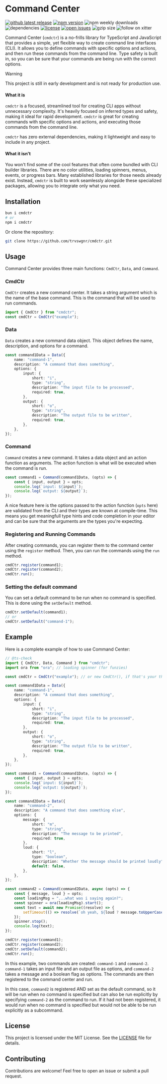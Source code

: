 # Command Center

<!-- start badges -->
[![github latest release](https://badgen.net/github/tag/trvswgnr/cmdctr?label=latest&cache=600)](https://github.com/trvswgnr/bs5-lightbox/releases/latest)
[![npm version](https://badgen.net/npm/v/cmdctr?cache=600)](https://www.npmjs.com/package/cmdctr)
![npm weekly downloads](https://img.shields.io/npm/dw/cmdctr)
![dependencies](https://img.shields.io/badge/dependencies-0-orange)
[![license](https://img.shields.io/github/license/trvswgnr/cmdctr)](LICENSE)
[![open issues](https://badgen.net/github/open-issues/trvswgnr/cmdctr?label=issues)](https://github.com/trvswgnr/cmdctr/issues)
![gzip size](https://img.shields.io/badge/gzip%20size-2.8%20KB-8A2BE2)
![follow on xitter](https://img.shields.io/twitter/follow/techsavvytravvy?style=social)
<!-- end badges -->

Command Center (`cmdctr`) is a no-frills library for TypeScript and JavaScript that provides a
simple, yet flexible way to create command line interfaces (CLI). It allows you to define commands
with specific options and actions, and then run these commands from the command line. Type safety is
built in, so you can be sure that your commands are being run with the correct options.

> [!WARNING]
>
> This project is still in early development and is not ready for production use.

#### What it is

`cmdctr` is a focused, streamlined tool for creating CLI apps without unnecessary complexity. It's
heavily focused on inferred types and safety, making it ideal for rapid development. `cmdctr` is
great for creating commands with specific options and actions, and executing those commands from the
command line.

`cmdctr` has zero external dependencies, making it lightweight and easy to include in any project.

#### What it isn't

You won't find some of the cool features that often come bundled with CLI builder libraries. There
are no color utilities, loading spinners, menus, events, or progress bars. Many established
libraries for those needs already exist. Instead, `cmdctr` is built to work seamlessly alongside
these specialized packages, allowing you to integrate only what you need.

## Installation

```bash
bun i cmdctr
# or
npm i cmdctr
```

Or clone the repository:

```bash
git clone https://github.com/trvswgnr/cmdctr.git
```

## Usage

Command Center provides three main functions: `CmdCtr`, `Data`, and `Command`.

### CmdCtr

`CmdCtr` creates a new command center. It takes a string argument which is the name of the base
command. This is the command that will be used to run commands.

```ts
import { CmdCtr } from "cmdctr";
const cmdCtr = CmdCtr("example");
```

### Data

`Data` creates a new command data object. This object defines the name, description, and options for
a command.

```ts
const command1Data = Data({
    name: "command-1",
    description: "A command that does something",
    options: {
        input: {
            short: "i",
            type: "string",
            description: "The input file to be processed",
            required: true,
        },
        output: {
            short: "o",
            type: "string",
            description: "The output file to be written",
            required: true,
        },
    },
});
```

### Command

`Command` creates a new command. It takes a data object and an action function as arguments. The
action function is what will be executed when the command is run.

```ts
const command1 = Command(command1Data, (opts) => {
    const { input, output } = opts;
    console.log(`input: ${input}`);
    console.log(`output: ${output}`);
});
```

A nice feature here is the options passed to the action function (`opts` here) are validated from
the CLI and their types are known at compile-time. This means you get meaningfull type hints and
code completion in your editor and can be sure that the arguments are the types you're expecting.

### Registering and Running Commands

After creating commands, you can register them to the command center using the `register` method.
Then, you can run the commands using the `run` method.

```ts
cmdCtr.register(command1);
cmdCtr.register(command2);
cmdCtr.run();
```

### Setting the default command

You can set a default command to be run when no command is specified. This is done using the
`setDefault` method.

```ts
cmdCtr.setDefault(command1);
// or
cmdCtr.setDefault("command-1");
```

## Example

Here is a complete example of how to use Command Center:

```ts
// @ts-check
import { CmdCtr, Data, Command } from "cmdctr";
import ora from "ora"; // loading spinner (for funzies)

const cmdCtr = CmdCtr("example"); // or new CmdCtr(), if that's your thing

const command1Data = Data({
    name: "command-1",
    description: "A command that does something",
    options: {
        input: {
            short: "i",
            type: "string",
            description: "The input file to be processed",
            required: true,
        },
        output: {
            short: "o",
            type: "string",
            description: "The output file to be written",
            required: true,
        },
    },
});

const command1 = Command(command1Data, (opts) => {
    const { input, output } = opts;
    console.log(`input: ${input}`);
    console.log(`output: ${output}`);
});

const command2Data = Data({
    name: "command-2",
    description: "A command that does something else",
    options: {
        message: {
            short: "m",
            type: "string",
            description: "The message to be printed",
            required: true,
        },
        loud: {
            short: "l",
            type: "boolean",
            description: "Whether the message should be printed loudly",
            default: false,
        },
    },
});

const command2 = Command(command2Data, async (opts) => {
    const { message, loud } = opts;
    const loadingMsg = "...what was i saying again?";
    const spinner = ora(loadingMsg).start();
    const text = await new Promise((resolve) => {
        setTimeout(() => resolve(`oh yeah, ${loud ? message.toUpperCase() : message}`), 2000);
    });
    spinner.stop();
    console.log(text);
});

cmdCtr.register(command1);
cmdCtr.register(command2);
cmdCtr.setDefault(command2);
cmdCtr.run();
```

In this example, two commands are created: `command-1` and `command-2`. `command-1` takes an input
file and an output file as options, and `command-2` takes a message and a boolean flag as options.
The commands are then registered to the command center and run.

In this case, `command2` is registered AND set as the default command, so it will be run when no
command is specified but can also be run explicitly by specifying `command-2` as the command to run.
If it had not been registered, it would run when no command is specified but would not be able to be
run explicitly as a subcommand.

## License

This project is licensed under the MIT License. See the [LICENSE](LICENSE) file for details.

## Contributing

Contributions are welcome! Feel free to open an issue or submit a pull request.
